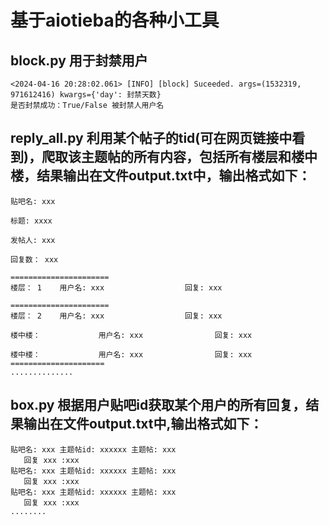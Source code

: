 # 基于aiotieba的各种小工具
## block.py 用于封禁用户
```
<2024-04-16 20:28:02.061> [INFO] [block] Suceeded. args=(1532319, 971612416) kwargs={'day': 封禁天数}
是否封禁成功：True/False 被封禁人用户名 
```
## reply_all.py 利用某个帖子的tid(可在网页链接中看到)，爬取该主题帖的所有内容，包括所有楼层和楼中楼，结果输出在文件output.txt中，输出格式如下：
```
贴吧名: xxx

标题: xxxx

发帖人: xxx

回复数： xxx

======================
楼层： 1    用户名: xxx                  回复: xxx

======================
楼层： 2    用户名: xxx                  回复: xxx

楼中楼：             用户名: xxx                回复: xxx

楼中楼：             用户名: xxx                回复: xxx
=====================
..............
```
## box.py 根据用户贴吧id获取某个用户的所有回复，结果输出在文件output.txt中,输出格式如下：
```
贴吧名: xxx 主题帖id: xxxxxx 主题帖: xxx
   回复 xxx :xxx
贴吧名: xxx 主题帖id: xxxxxx 主题帖: xxx
   回复 xxx :xxx
贴吧名: xxx 主题帖id: xxxxxx 主题帖: xxx
   回复 xxx :xxx
........
```
